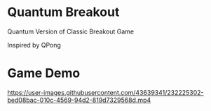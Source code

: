 # Quantum Breakout
Quantum Version of Classic Breakout Game

Inspired by QPong

# Game Demo
https://user-images.githubusercontent.com/43639341/232225302-bed08bac-010c-4569-94d2-819d7329568d.mp4
